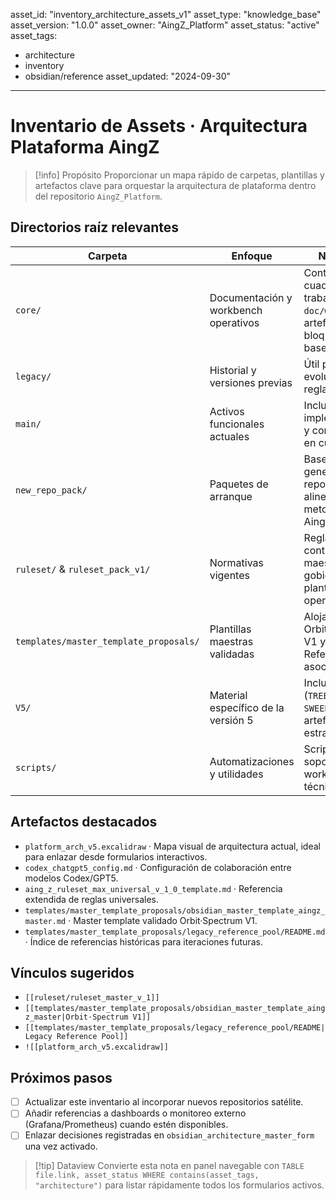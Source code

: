 asset_id: "inventory_architecture_assets_v1"
asset_type: "knowledge_base"
asset_version: "1.0.0"
asset_owner: "AingZ_Platform"
asset_status: "active"
asset_tags:
  - architecture
  - inventory
  - obsidian/reference
asset_updated: "2024-09-30"
---

# Inventario de Assets · Arquitectura Plataforma AingZ

> [!info] Propósito
> Proporcionar un mapa rápido de carpetas, plantillas y artefactos clave para orquestar la arquitectura de plataforma dentro del repositorio `AingZ_Platform`.

## Directorios raíz relevantes

| Carpeta | Enfoque | Notas clave |
| ------- | ------- | ----------- |
| `core/` | Documentación y workbench operativos | Contiene cuadernos de trabajo en `doc/workbench` y artefactos bloqueados para baseline V5. |
| `legacy/` | Historial y versiones previas | Útil para rastrear evoluciones de reglas y plantillas. |
| `main/` | Activos funcionales actuales | Incluye implementaciones y configuraciones en curso. |
| `new_repo_pack/` | Paquetes de arranque | Base para generar nuevos repositorios alineados a la metodología AingZ. |
| `ruleset/` & `ruleset_pack_v1/` | Normativas vigentes | Reglas y contratos maestros que gobiernan plantillas y operaciones. |
| `templates/master_template_proposals/` | Plantillas maestras validadas | Aloja el Orbit·Spectrum V1 y el Legacy Reference Pool asociado. |
| `V5/` | Material específico de la versión 5 | Incluye planes (`TREE_PLAN`, `SWEEP_PLAN`) y artefactos estratégicos. |
| `scripts/` | Automatizaciones y utilidades | Scripts de soporte para workflows técnicos. |

## Artefactos destacados

- `platform_arch_v5.excalidraw` · Mapa visual de arquitectura actual, ideal para enlazar desde formularios interactivos.
- `codex_chatgpt5_config.md` · Configuración de colaboración entre modelos Codex/GPT5.
- `aing_z_ruleset_max_universal_v_1_0_template.md` · Referencia extendida de reglas universales.
- `templates/master_template_proposals/obsidian_master_template_aingz_master.md` · Master template validado Orbit·Spectrum V1.
- `templates/master_template_proposals/legacy_reference_pool/README.md` · Índice de referencias históricas para iteraciones futuras.

## Vínculos sugeridos

- `[[ruleset/ruleset_master_v_1]]`
- `[[templates/master_template_proposals/obsidian_master_template_aingz_master|Orbit·Spectrum V1]]`
- `[[templates/master_template_proposals/legacy_reference_pool/README|Legacy Reference Pool]]`
- `![[platform_arch_v5.excalidraw]]`

## Próximos pasos

- [ ] Actualizar este inventario al incorporar nuevos repositorios satélite.
- [ ] Añadir referencias a dashboards o monitoreo externo (Grafana/Prometheus) cuando estén disponibles.
- [ ] Enlazar decisiones registradas en `obsidian_architecture_master_form` una vez activado.

> [!tip] Dataview
> Convierte esta nota en panel navegable con `TABLE file.link, asset_status WHERE contains(asset_tags, "architecture")` para listar rápidamente todos los formularios activos.